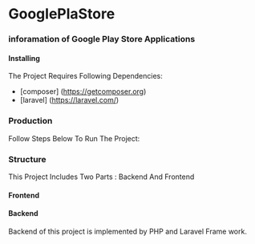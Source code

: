 # GooglePlaStore

### inforamation of Google Play Store Applications

#### Installing
The Project Requires Following Dependencies:

- [composer] (https://getcomposer.org)
- [laravel] (https://laravel.com/)


### Production
Follow Steps Below To Run The Project:


### Structure
This Project Includes Two Parts : Backend And Frontend

#### Frontend


#### Backend 
Backend of this project is implemented by PHP and Laravel Frame work.

